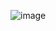 ![image](https://github.com/ennui001/metaversecity/assets/105364747/18aff03d-7289-4c9f-8ab1-dfe24a3197e0)
